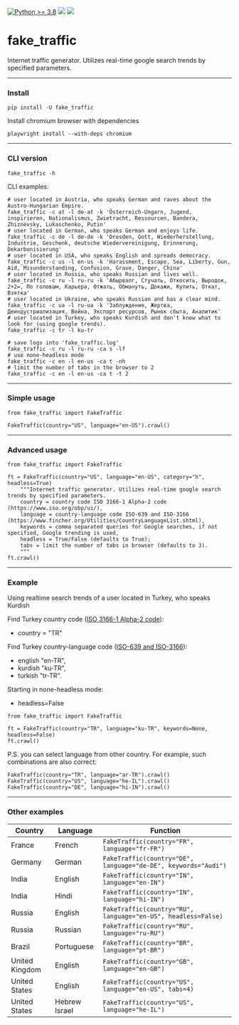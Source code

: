 [![Python >= 3.8](https://img.shields.io/badge/python->=3.8-red.svg)](https://www.python.org/downloads/) [![](https://badgen.net/github/release/deedy5/fake_traffic)](https://github.com/deedy5/fake_traffic/releases) [![](https://badge.fury.io/py/fake-traffic.svg)](https://pypi.org/project/fake-traffic) 
# fake_traffic
Internet traffic generator. Utilizes real-time google search trends by specified parameters.

---
### Install

```python3
pip install -U fake_traffic
```
Install chromium browser with dependencies
```python3
playwright install --with-deps chromium
```

---
### CLI version
```python3
fake_traffic -h
```
CLI examples:
```python3
# user located in Austria, who speaks German and raves about the Austro-Hungarian Empire.
fake_traffic -c at -l de-at -k 'Österreich-Ungarn, Jugend, inspirieren, Nationalismus, Zwietracht, Ressourcen, Bandera, Zhiznevsky, Lukaschenko, Putin'
# user located in German, who speaks German and enjoys life.
fake_traffic -c de -l de-de -k 'Dresden, Gott, Wiederherstellung, Industrie, Geschenk, deutsche Wiedervereinigung, Erinnerung, Dekarbonisierung'
# user located in USA, who speaks English and spreads democracy.
fake_traffic -c us -l en-us -k 'Harassment, Escape, Sea, Liberty, Gun, Aid, Misunderstanding, Confusion, Grave, Danger, China'
# user located in Russia, who speaks Russian and lives well.
fake_traffic -c ru -l ru-ru -k 'Абырвалг, Стучать, Откосить, Выродок, 2+2=, По головам, Карьера, Отжать, Обмануть, Докажи, Купить, Откат, Взятка'
# user located in Ukraine, who speaks Russian and has a clear mind.
fake_traffic -c ua -l ru-ua -k 'Заблуждение, Жертва, Деиндустриализация, Война, Экспорт ресурсов, Рынок сбыта, Аналитик'
# user located in Turkey, who speaks Kurdish and don't know what to look for (using google trends).
fake_traffic -c tr -l ku-tr

# save logs into 'fake_traffic.log'
fake_traffic -c ru -l ru-ru -ca s -lf
# use none-headless mode
fake_traffic -c en -l en-us -ca t -nh
# limit the number of tabs in the browser to 2 
fake_traffic -c en -l en-us -ca t -t 2
```
---
### Simple usage
```python3
from fake_traffic import FakeTraffic

FakeTraffic(country="US", language="en-US").crawl()
```
---
### Advanced usage
```python3
from fake_traffic import FakeTraffic

ft = FakeTraffic(country="US", language="en-US", category="h", headless=True)
    """Internet traffic generator. Utilizes real-time google search trends by specified parameters.
    country = country code ISO 3166-1 Alpha-2 code (https://www.iso.org/obp/ui/),
    language = country-language code ISO-639 and ISO-3166 (https://www.fincher.org/Utilities/CountryLanguageList.shtml),
    keywords = comma separated queries for Google searches, if not specified, Google trending is used,
    headless = True/False (defaults to True);
    tabs = limit the number of tabs in browser (defaults to 3).
    """
ft.crawl()
```
---
### Example
Using realtime search trends of a user located in Turkey, who speaks Kurdish

Find Turkey country code ([ISO 3166-1 Alpha-2 code](https://www.iso.org/obp/ui/)):</br>
  - country = "TR" </br>

Find Turkey country-language code ([ISO-639 and ISO-3166](https://www.fincher.org/Utilities/CountryLanguageList.shtml)): </br>
  - english  "en-TR", </br>
  - kurdish  "ku-TR", </br>
  - turkish  "tr-TR". </br>

Starting in none-headless mode:
  - headless=False
```python3
from fake_traffic import FakeTraffic

ft = FakeTraffic(country="TR", language="ku-TR", keywords=None, headless=False)
ft.crawl()
```
P.S. you can select language from other country. 
For example, such combinations are also correct:
```python3
FakeTraffic(country="TR", language="ar-TR").crawl()
FakeTraffic(country="US", language="he-IL").crawl()
FakeTraffic(country="DE", language="hi-IN").crawl()
```
---
### Other examples
Country   | Language  | Function                                     |
----------|---------- | ---------------------------------------------|
France    | French    | `FakeTraffic(country="FR", language="fr-FR")` |
Germany   | German    | `FakeTraffic(country="DE", language="de-DE", keywords="Audi")` |
India     | English   | `FakeTraffic(country="IN", language="en-IN")` |
India     | Hindi     | `FakeTraffic(country="IN", language="hi-IN")` |
Russia    | English   | `FakeTraffic(country="RU", language="en-US", headless=False)` |
Russia    | Russian   | `FakeTraffic(country="RU", language="ru-RU")` |
Brazil | Portuguese | `FakeTraffic(country="BR", language="pt-BR")` |
United Kingdom | English   | `FakeTraffic(country="GB", language="en-GB")` |
United States  | English   | `FakeTraffic(country="US", language="en-US", tabs=4)` |
United States  | Hebrew Israel   | `FakeTraffic(country="US", language="he-IL")` |

